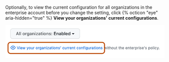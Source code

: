 Optionally, to view the current configuration for all organizations in the enterprise account before you change the setting, click {% octicon "eye" aria-hidden="true" %} **View your organizations' current configurations**.

  ![Screenshot of a policy in the enterprise settings. A link, labeled "View your organizations' current configurations", is highlighted with an orange outline.](/assets/images/help/business-accounts/view-current-policy-implementation-link.png)
